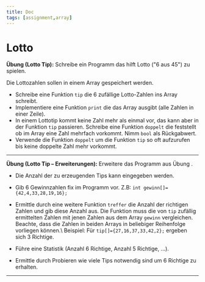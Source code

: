 ```yaml
---
title: Doc
tags: [assignment,array]
---
```


# Lotto

**Übung (Lotto Tip):** Schreibe ein Programm das hilft Lotto ("6 aus 45") zu spielen.

Die Lottozahlen sollen in einem Array gespeichert werden.

- Schreibe eine Funktion `tip` die 6 zufällige Lotto-Zahlen ins Array schreibt.
- Implementiere eine Funktion `print` die das Array ausgibt (alle Zahlen in einer Zeile).
- In einem Lottotip kommt keine Zahl mehr als einmal vor, das kann aber in der Funktion `tip` passieren.
  Schreibe eine Funktion `doppelt` die feststellt ob im Array eine Zahl mehrfach vorkommt. Nimm `bool` als Rückgabwert. 
- Verwende die Funktion `doppelt` um die Funktion `tip` so oft aufzurufen bis keine doppelte Zahl mehr vorkommt.




---

**Übung (Lotto Tip – Erweiterungen):** Erweitere das Programm aus Übung .

- Die Anzahl der zu erzeugenden Tips kann eingegeben werden.
- Gib 6 Gewinnzahlen fix im Programm vor. Z.B: `int gewinn[]={42,4,33,28,19,16};`

- Ermittle durch eine weitere Funktion `treffer` die Anzahl der richtigen Zahlen und gib diese Anzahl aus.
Die Funktion muss die von `tip` zufällig ermittelten Zahlen mit jenen Zahlen aus dem Array `gewinn` vergleichen. Beachte, dass die Zahlen in beiden Arrays in beliebiger Reihenfolge vorliegen können.\\
Beispiel: Für `tip[]={27,16,37,33,42,2};` ergeben sich 3 Richtige.
- Führe eine Statistik (Anzahl 6 Richtige, Anzahl 5 Richtige, ...).
- Ermittle durch Probieren wie viele Tips notwendig sind um 6 Richtige zu erhalten.


---




